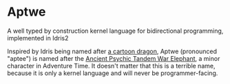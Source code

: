 # Aptwe

A well typed by construction kernel language for bidirectional programming, implemented in Idris2

Inspired by Idris being named after [a cartoon dragon](https://en.wikipedia.org/wiki/Ivor_the_Engine#Idris_the_Dragon), Aptwe (pronounced "aptee") is named after the [Ancient Psychic Tandem War Elephant](https://adventuretime.fandom.com/wiki/Ancient_Psychic_Tandem_War_Elephant?file=Ancient_Psychic_Tandem_War_Elephant.png), a minor character in Adventure Time. It doesn't matter that this is a terrible name, because it is only a kernel language and will never be programmer-facing.

